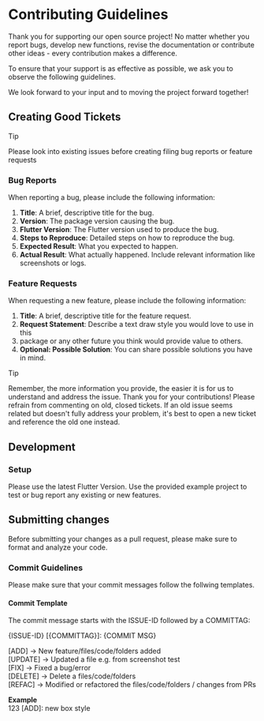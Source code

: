 # Contributing Guidelines

Thank you for supporting our open source project! No matter whether you 
report bugs, develop new functions, revise the documentation or contribute 
other ideas - every contribution makes a difference.

To ensure that your support is as effective as possible, we ask you to 
observe the following guidelines.

We look forward to your input and to moving the project forward together!

## Creating Good Tickets

> [!TIP]
> Please look into existing issues before creating filing bug reports or feature requests

### Bug Reports

When reporting a bug, please include the following information:

1. **Title**: A brief, descriptive title for the bug.
2. **Version**: The package version causing the bug.
3. **Flutter Version**: The Flutter version used to produce the bug.
4. **Steps to Reproduce**: Detailed steps on how to reproduce the bug.
5. **Expected Result**: What you expected to happen.
6. **Actual Result**: What actually happened. Include relevant information like screenshots or logs.

### Feature Requests

When requesting a new feature, please include the following information:

1. **Title**: A brief, descriptive title for the feature request.
2. **Request Statement**: Describe a text draw style you would love to use in this
3. package or any other future you think would provide value to others.
4. **Optional: Possible Solution**: You can share possible solutions you have in mind.

> [!TIP]
> Remember, the more information you provide, the easier it is for us to 
understand and address the issue. Thank you for your contributions!
> Please refrain from commenting on old, closed tickets. If an old issue seems 
related but doesn't fully address your problem, it's best to open a new ticket 
and reference the old one instead.

## Development

### Setup

Please use the latest Flutter Version. Use the provided example project to test 
or bug report any existing or new features. 

## Submitting changes

Before submitting your changes as a pull request, please make sure to format 
and analyze your code.

### Commit Guidelines

Please make sure that your commit messages follow the follwing templates.

#### Commit Template

The commit message starts with the ISSUE-ID followed by a COMMITTAG:

{ISSUE-ID} [{COMMITTAG}]: {COMMIT MSG}

[ADD] -> New feature/files/code/folders added <br>
[UPDATE] -> Updated a file e.g. from screenshot test <br>
[FIX] -> Fixed a bug/error <br>
[DELETE] -> Delete a files/code/folders <br>
[REFAC] -> Modified or refactored the files/code/folders / changes from PRs <br>

**Example** <br>
123 [ADD]: new box style
